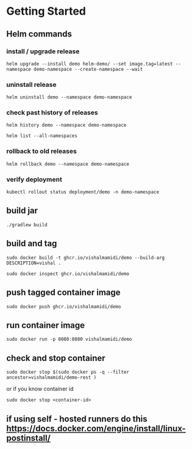 # Getting Started  

## Helm commands

### install / upgrade release

  ```shell
  helm upgrade --install demo helm-demo/ --set image.tag=latest --namespace demo-namespace --create-namespace --wait
  ```

  ### uninstall release

  ```shell
  helm uninstall demo --namespace demo-namespace
  ```

  ### check past history of releases

  ```shell
  helm history demo --namespace demo-namespace
  ```

  ```shell
  helm list --all-namespaces
  ```

  ### rollback to old releases

  ```shell
  helm rollback demo --namespace demo-namespace
  ```


  ### verify deployment

  ```shell
  kubectl rollout status deployment/demo -n demo-namespace
  ```



## build jar

  ```shell
  ./gradlew build
  ```

## build and tag

  ```shell
  sudo docker build -t ghcr.io/vishalmamidi/demo --build-arg DESCRIPTION=vishal .
  ```

  ```shell
  sudo docker inspect ghcr.io/vishalmamidi/demo
  ```

## push tagged container image

  ```shell
  sudo docker push ghcr.io/vishalmamidi/demo
  ```

## run container image

  ```shell
  sudo docker run -p 8080:8080 vishalmamidi/demo
  ```

## check and stop container


  ```shell
  sudo docker stop $(sudo docker ps -q --filter ancestor=vishalmamidi/demo-rest )
  ```

or if you know container id

  ```shell
  sudo docker stop <container-id>
  ```
## if using self - hosted runners do this <https://docs.docker.com/engine/install/linux-postinstall/>
 

